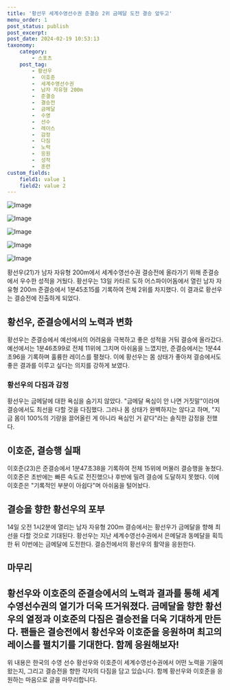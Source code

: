 ```yaml
---
title: '황선우 세계수영선수권 준결승 2위 금메달 도전 결승 앞두고'
menu_order: 1
post_status: publish
post_excerpt: 
post_date: 2024-02-19 10:53:13
taxonomy:
    category:
        - 스포츠
    post_tag:
        - 황선우
        -  이호준
        -  세계수영선수권
        -  남자 자유형 200m
        -  준결승
        -  결승전
        -  금메달
        -  수영
        -  선수
        -  레이스
        -  감정
        -  다짐
        -  노력
        -  응원
        -  성적
        -  훈련
custom_fields:
    field1: value 1
    field2: value 2
---
```


![Image](https://imgnews.pstatic.net/image/311/2024/02/13/0001690850_001_20240213064604029.jpg?type=w647)

![Image](https://imgnews.pstatic.net/image/311/2024/02/13/0001690850_002_20240213064604089.jpg?type=w647)

![Image](https://imgnews.pstatic.net/image/311/2024/02/13/0001690850_003_20240213064604153.jpg?type=w647)

![Image](https://imgnews.pstatic.net/image/311/2024/02/13/0001690850_004_20240213064604208.jpg?type=w647)

![Image](https://imgnews.pstatic.net/image/311/2024/02/13/0001690850_005_20240213064604259.jpg?type=w647)

황선우(21)가 남자 자유형 200m에서 세계수영선수권 결승전에 올라가기 위해 준결승에서 우수한 성적을 거뒀다. 황선우는 13일 카타르 도하 어스파이어돔에서 열린 남자 자유형 200m 준결승에서 1분45초15를 기록하여 전체 2위를 차지했다. 이 결과로 황선우는 결승전에 진출하게 되었다.
## 황선우, 준결승에서의 노력과 변화
황선우는 준결승에서 예선에서의 어려움을 극복하고 좋은 성적을 거둬 결승에 올라갔다. 예선에서는 1분46초99로 전체 11위에 그치며 아쉬움을 느꼈지만, 준결승에서는 1분44초96을 기록하며 훌륭한 레이스를 펼쳤다. 이에 황선우는 몸 상태가 좋아져 결승에서도 좋은 결과를 이루고 싶다는 의지를 강하게 보였다.
### 황선우의 다짐과 감정
황선우는 금메달에 대한 욕심을 숨기지 않았다. "금메달 욕심이 안 나면 거짓말"이라며 결승에서도 최선을 다할 것을 다짐했다. 그러나 몸 상태가 완벽하지는 않다고 하며, "지금 몸이 100%의 기량을 끌어올린 게 아니라 욕심인 거 같다"라는 솔직한 감정을 전했다.
## 이호준, 결승행 실패
이호준(23)은 준결승에서 1분47초38을 기록하여 전체 15위에 머물러 결승행을 놓쳤다. 이호준은 초반에는 빠른 속도로 전진했으나 후반에 밀려 결승에 도달하지 못했다. 이에 이호준은 "기록적인 부분이 아쉽다"며 아쉬움을 털어놨다.
## 결승을 향한 황선우의 포부
14일 오전 1시2분에 열리는 남자 자유형 200m 결승에서는 황선우가 금메달을 향해 최선을 다할 것으로 기대된다. 황선우는 지난 세계수영선수권에서 은메달과 동메달을 획득한 뒤 이번에는 금메달에 도전한다. 결승전에서의 황선우의 활약을 응원한다.
## 마무리
황선우와 이호준의 준결승에서의 노력과 결과를 통해 세계수영선수권의 열기가 더욱 뜨거워졌다. 금메달을 향한 황선우의 열정과 이호준의 다짐은 결승전을 더욱 기대하게 만든다. 팬들은 결승전에서 황선우와 이호준을 응원하며 최고의 레이스를 펼치기를 기대한다. 함께 응원해보자!
--- 
위 내용은 한국의 수영 선수 황선우와 이호준이 세계수영선수권에서 어떤 노력을 기울여 왔는지, 그리고 결승전을 향한 각자의 다짐을 담고 있습니다. 함께 황선우와 이호준을 응원하는 마음으로 글을 마무리합니다.
